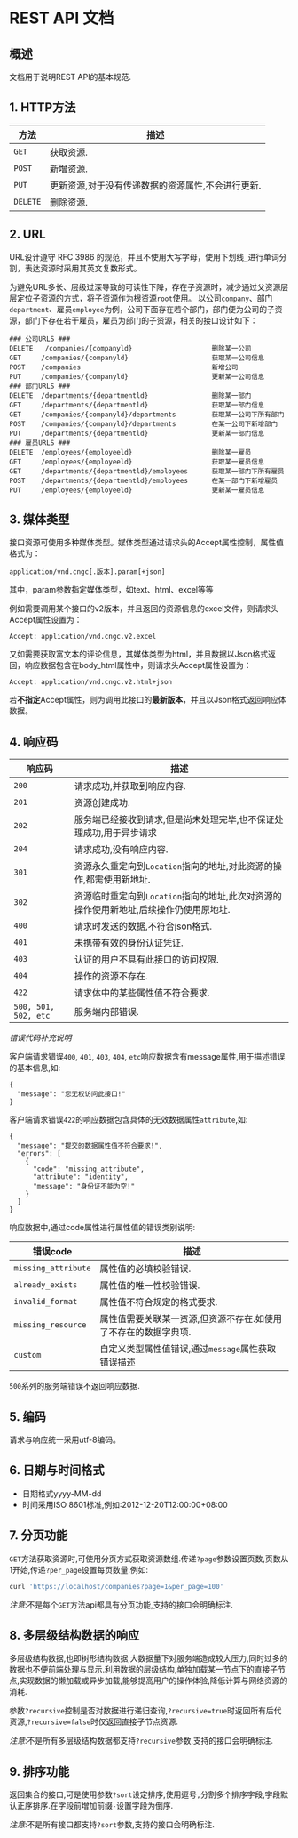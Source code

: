 # REST API 文档
## 概述

文档用于说明REST API的基本规范.

## 1. HTTP方法

|方法|描述|
|---|---|
|`GET`|获取资源.|
|`POST`|新增资源.|
|`PUT`|更新资源,对于没有传递数据的资源属性,不会进行更新.|
|`DELETE`|删除资源.|

## 2. URL

URL设计遵守 RFC 3986 的规范，并且不使用大写字母，使用下划线`_`进行单词分割，表达资源时采用其英文复数形式。

为避免URL多长、层级过深导致的可读性下降，存在子资源时，减少通过父资源层层定位子资源的方式，将子资源作为根资源`root`使用。
以公司`company`、部门`department`、雇员`employee`为例，公司下面存在若个部门，部门便为公司的子资源，部门下存在若干雇员，雇员为部门的子资源，相关的接口设计如下：

```
### 公司URLS ###
DELETE   /companies/{companyld}                    删除某一公司
GET     /companies/{companyld}                     获取某一公司信息
POST    /companies                                 新增公司
PUT     /companies/{companyld}                     更新某一公司信息
### 部门URLS ###
DELETE  /departments/{departmentld}                删除某一部门
GET     /departments/{departmentld}                获取某一部门信息
GET     /companies/{companyld}/departments         获取某一公司下所有部门
POST    /companies/{companyld}/departments         在某一公司下新增部门
PUT     /departments/{departmentld}                更新某一部门信息
### 雇员URLS ###
DELETE  /employees/{employeeld}                    删除某一雇员
GET     /employees/{employeeld}                    获取某一雇员信息
GET     /departments/{departmentld}/employees      获取某一部门下所有雇员
POST    /departments/{departmentld}/employees      在某一部门下新增雇员
PUT     /employees/{employeeld}                    更新某一雇员信息
```

## 3. 媒体类型

接口资源可使用多种媒体类型。媒体类型通过请求头的Accept属性控制，属性值格式为：

```
application/vnd.cngc[.版本].param[+json]
```

其中，param参数指定媒体类型，如text、html、excel等等

例如需要调用某个接口的v2版本，并且返回的资源信息的excel文件，则请求头Accept属性设置为：

```
Accept: application/vnd.cngc.v2.excel
```

又如需要获取富文本的评论信息，其媒体类型为html，并且数据以Json格式返回，响应数据包含在body_html属性中，则请求头Accept属性设置为：

```
Accept: application/vnd.cngc.v2.html+json
```

若**不指定**Accept属性，则为调用此接口的**最新版本**，并且以Json格式返回响应体数据。

## 4. 响应码

|响应码|描述|
|---|---|
|`200`|请求成功,并获取到响应内容.|
|`201`|资源创建成功.|
|`202`|服务端已经接收到请求,但是尚未处理完毕,也不保证处理成功,用于异步请求|
|`204`|请求成功,没有响应内容.|
|`301`|资源永久重定向到`Location`指向的地址,对此资源的操作,都需使用新地址.|
|`302`|资源临时重定向到`Location`指向的地址,此次对资源的操作使用新地址,后续操作仍使用原地址.|
|`400`|请求时发送的数据,不符合json格式.|
|`401`|未携带有效的身份认证凭证.|
|`403`|认证的用户不具有此接口的访问权限.|
|`404`|操作的资源不存在.|
|`422`|请求体中的某些属性值不符合要求.|
|`500, 501, 502, etc`|服务端内部错误.|

*错误代码补充说明*

客户端请求错误`400`, `401`, `403`, `404`, `etc`响应数据含有message属性,用于描述错误的基本信息,如:

    {
      "message": "您无权访问此接口!"
    }

客户端请求错误`422`的响应数据包含具体的无效数据属性`attribute`,如:

    {
      "message": "提交的数据属性值不符合要求!",
      "errors": [
        {
          "code": "missing_attribute",
          "attribute": "identity",
          "message": "身份证不能为空!"
        }
      ]
    }

响应数据中,通过code属性进行属性值的错误类别说明:

|错误code|描述|
|-------|----|
|`missing_attribute`|属性值的必填校验错误.|
|`already_exists`|属性值的唯一性校验错误.|
|`invalid_format`|属性值不符合规定的格式要求.|
|`missing_resource`|属性值需要关联某一资源,但资源不存在.如使用了不存在的数据字典项.|
|`custom`|自定义类型属性值错误,通过`message`属性获取错误描述|

`500`系列的服务端错误不返回响应数据.

## 5. 编码

请求与响应统一采用utf-8编码。

## 6. 日期与时间格式

+ 日期格式yyyy-MM-dd
+ 时间采用ISO 8601标准,例如:2012-12-20T12:00:00+08:00

## 7. 分页功能

`GET`方法获取资源时,可使用分页方式获取资源数组.传递`?page`参数设置页数,页数从1开始,传递`?per_page`设置每页数量.例如:

```bash
curl 'https://localhost/companies?page=1&per_page=100'
```

*注意*:不是每个`GET`方法api都具有分页功能,支持的接口会明确标注.

## 8. 多层级结构数据的响应

多层级结构数据,也即树形结构数据,大数据量下对服务端造成较大压力,同时过多的数据也不便前端处理与显示.利用数据的层级结构,单独加载某一节点下的直接子节点,实现数据的懒加载或异步加载,能够提高用户的操作体验,降低计算与网络资源的消耗.

参数`?recursive`控制是否对数据进行递归查询,`?recursive=true`时返回所有后代资源,`?recursive=false`时仅返回直接子节点资源.

*注意*:不是所有多层级结构数据都支持`?recursive`参数,支持的接口会明确标注.

## 9. 排序功能

返回集合的接口,可是使用参数`?sort`设定排序,使用逗号`,`分割多个排序字段,字段默认正序排序.在字段前增加前缀`-`设置字段为倒序.

*注意*:不是所有接口都支持`?sort`参数,支持的接口会明确标注.











